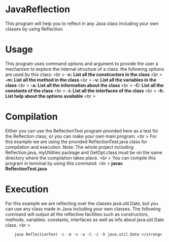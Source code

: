 # JavaReflection
This program will help you to reflect in any Java class including your own classes by using Reflection. 
# Usage
This program uses command options and argument to provide the user a mechanism to explore the internal structure of a class. the following  options are used by this class: <br \>
<strong> -c: List all the constructors in the class </strong> <br \> 
<strong> -m: List all the method in the class </strong> <br \>
<strong> -v: List all the variables in the class </strong> <br \>
<strong> -a: List all the information about the class </strong> <br \>
<strong> -C: List all the constants of the class </strong> <br \>
<strong> -i: List all the interfaces of the class </strong> <br \>
<strong> -h: List help about the options available </strong> <br \>
# Compilation
Either you can use the ReflectionTest program provided here as a test for the Reflection class, or you can make your own main program. <br \>
For this example we are using the provided ReflectionTest.java class for compilation and execution. 
Note: The whole project including Reflection.java, myUtilities package and GetOpt.class must be on the same directory where the compilation takes place. <br \>
You can compile this program in terminal by using this command: <br \>
<strong> javac ReflectionTest.java </strong>
# Execution
For this example we are reflecting over the classes java.util.Date, but you can use any class made in Java including your own classes. The following command will output all the reflective facilities such as constructors, methods, variables. constants, interfaces as well as info about java.util.Date class. <br \>
```terminal
    java ReflectionTest -c -m -v -a -C -i -h java.util.Date </strong>
```

